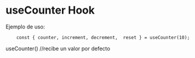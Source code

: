 # useCounter Hook

Ejemplo de uso:

```
	const { counter, increment,	decrement, 	reset } = useCounter(10);
```

useCounter() //recibe un valor por defecto